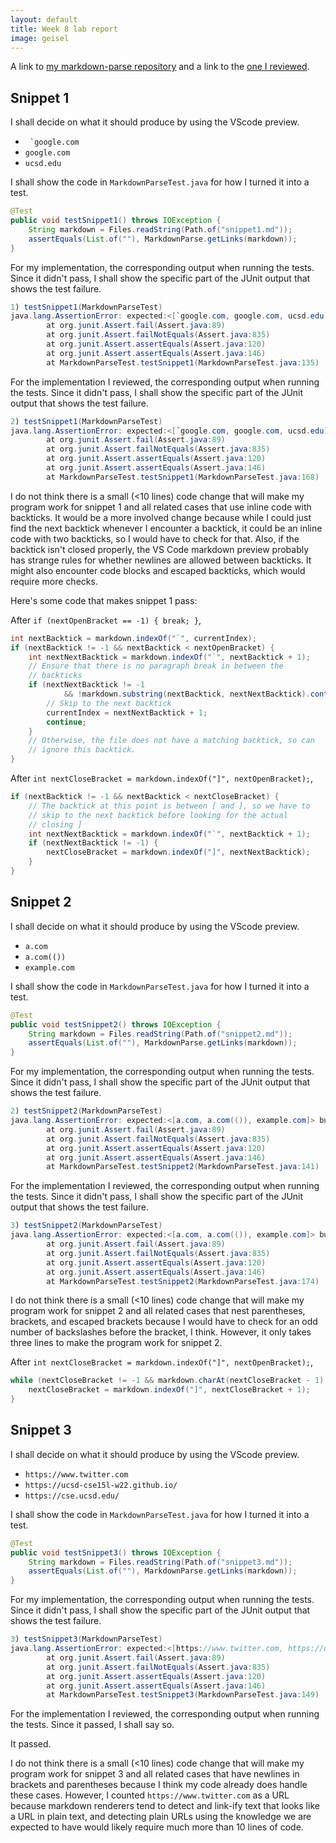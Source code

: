 ```yaml
---
layout: default
title: Week 8 lab report
image: geisel
---
```


A link to [my markdown-parse
repository](https://github.com/SheepTester-forks/markdown-parse) and a link to
the [one I reviewed](https://github.com/ericwpei/markdown-parse).

## Snippet 1

I shall decide on what it should produce by using the VScode preview.

- `` `google.com``
- `google.com`
- `ucsd.edu`

I shall show the code in `MarkdownParseTest.java` for how I turned it into a
test.

```java
@Test
public void testSnippet1() throws IOException {
    String markdown = Files.readString(Path.of("snippet1.md"));
    assertEquals(List.of(""), MarkdownParse.getLinks(markdown));
}
```

For my implementation, the corresponding output when running the tests. Since it
didn't pass, I shall show the specific part of the JUnit output that shows the
test failure.

```java
1) testSnippet1(MarkdownParseTest)
java.lang.AssertionError: expected:<[`google.com, google.com, ucsd.edu]> but was:<[url.com, `google.com, google.com]>
        at org.junit.Assert.fail(Assert.java:89)
        at org.junit.Assert.failNotEquals(Assert.java:835)
        at org.junit.Assert.assertEquals(Assert.java:120)
        at org.junit.Assert.assertEquals(Assert.java:146)
        at MarkdownParseTest.testSnippet1(MarkdownParseTest.java:135)
```

For the implementation I reviewed, the corresponding output when running the
tests. Since it didn't pass, I shall show the specific part of the JUnit output
that shows the test failure.

```java
2) testSnippet1(MarkdownParseTest)
java.lang.AssertionError: expected:<[`google.com, google.com, ucsd.edu]> but was:<[url.com, `google.com, google.com, ucsd.edu]>
        at org.junit.Assert.fail(Assert.java:89)
        at org.junit.Assert.failNotEquals(Assert.java:835)
        at org.junit.Assert.assertEquals(Assert.java:120)
        at org.junit.Assert.assertEquals(Assert.java:146)
        at MarkdownParseTest.testSnippet1(MarkdownParseTest.java:168)
```

I do not think there is a small (<10 lines) code change that will make my
program work for snippet 1 and all related cases that use inline code with
backticks. It would be a more involved change because while I could just find
the next backtick whenever I encounter a backtick, it could be an inline code
with two backticks, so I would have to check for that. Also, if the backtick
isn't closed properly, the VS Code markdown preview probably has strange rules
for whether newlines are allowed between backticks. It might also encounter code
blocks and escaped backticks, which would require more checks.

Here's some code that makes snippet 1 pass:

After `if (nextOpenBracket == -1) { break; }`,

```java
int nextBacktick = markdown.indexOf("`", currentIndex);
if (nextBacktick != -1 && nextBacktick < nextOpenBracket) {
    int nextNextBacktick = markdown.indexOf("`", nextBacktick + 1);
    // Ensure that there is no paragraph break in between the
    // backticks
    if (nextNextBacktick != -1
            && !markdown.substring(nextBacktick, nextNextBacktick).contains("\n\n")) {
        // Skip to the next backtick
        currentIndex = nextNextBacktick + 1;
        continue;
    }
    // Otherwise, the file does not have a matching backtick, so can
    // ignore this backtick.
}
```

After `int nextCloseBracket = markdown.indexOf("]", nextOpenBracket);`,

```java
if (nextBacktick != -1 && nextBacktick < nextCloseBracket) {
    // The backtick at this point is between [ and ], so we have to
    // skip to the next backtick before looking for the actual
    // closing ]
    int nextNextBacktick = markdown.indexOf("`", nextBacktick + 1);
    if (nextNextBacktick != -1) {
        nextCloseBracket = markdown.indexOf("]", nextNextBacktick);
    }
}
```

## Snippet 2

I shall decide on what it should produce by using the VScode preview.

- `a.com`
- `a.com(())`
- `example.com`

I shall show the code in `MarkdownParseTest.java` for how I turned it into a
test.

```java
@Test
public void testSnippet2() throws IOException {
    String markdown = Files.readString(Path.of("snippet2.md"));
    assertEquals(List.of(""), MarkdownParse.getLinks(markdown));
}
```

For my implementation, the corresponding output when running the tests. Since it
didn't pass, I shall show the specific part of the JUnit output that shows the
test failure.

```java
2) testSnippet2(MarkdownParseTest)
java.lang.AssertionError: expected:<[a.com, a.com(()), example.com]> but was:<[a.com, a.com(())]>
        at org.junit.Assert.fail(Assert.java:89)
        at org.junit.Assert.failNotEquals(Assert.java:835)
        at org.junit.Assert.assertEquals(Assert.java:120)
        at org.junit.Assert.assertEquals(Assert.java:146)
        at MarkdownParseTest.testSnippet2(MarkdownParseTest.java:141)
```

For the implementation I reviewed, the corresponding output when running the
tests. Since it didn't pass, I shall show the specific part of the JUnit output
that shows the test failure.

```java
3) testSnippet2(MarkdownParseTest)
java.lang.AssertionError: expected:<[a.com, a.com(()), example.com]> but was:<[a.com, example.com]>
        at org.junit.Assert.fail(Assert.java:89)
        at org.junit.Assert.failNotEquals(Assert.java:835)
        at org.junit.Assert.assertEquals(Assert.java:120)
        at org.junit.Assert.assertEquals(Assert.java:146)
        at MarkdownParseTest.testSnippet2(MarkdownParseTest.java:174)
```

I do not think there is a small (<10 lines) code change that will make my
program work for snippet 2 and all related cases that nest parentheses,
brackets, and escaped brackets because I would have to check for an odd number
of backslashes before the bracket, I think. However, it only takes three lines to make the program work for snippet 2.

After `int nextCloseBracket = markdown.indexOf("]", nextOpenBracket);`,

```java
while (nextCloseBracket != -1 && markdown.charAt(nextCloseBracket - 1) == '\\') {
    nextCloseBracket = markdown.indexOf("]", nextCloseBracket + 1);
}
```

## Snippet 3

I shall decide on what it should produce by using the VScode preview.

- `https://www.twitter.com`
- `https://ucsd-cse15l-w22.github.io/`
- `https://cse.ucsd.edu/`

I shall show the code in `MarkdownParseTest.java` for how I turned it into a
test.

```java
@Test
public void testSnippet3() throws IOException {
    String markdown = Files.readString(Path.of("snippet3.md"));
    assertEquals(List.of(""), MarkdownParse.getLinks(markdown));
}
```

For my implementation, the corresponding output when running the tests. Since it
didn't pass, I shall show the specific part of the JUnit output that shows the
test failure.

```java
3) testSnippet3(MarkdownParseTest)
java.lang.AssertionError: expected:<[https://www.twitter.com, https://ucsd-cse15l-w22.github.io/, https://cse.ucsd.edu/]> but was:<[https://www.twitter.com, https://ucsd-cse15l-w22.github.io/]>
        at org.junit.Assert.fail(Assert.java:89)
        at org.junit.Assert.failNotEquals(Assert.java:835)
        at org.junit.Assert.assertEquals(Assert.java:120)
        at org.junit.Assert.assertEquals(Assert.java:146)
        at MarkdownParseTest.testSnippet3(MarkdownParseTest.java:149)
```

For the implementation I reviewed, the corresponding output when running the
tests. Since it passed, I shall say so.

It passed.

I do not think there is a small (<10 lines) code change that will make my
program work for snippet 3 and all related cases that have newlines in brackets
and parentheses because I think my code already does handle these cases.
However, I counted `https://www.twitter.com` as a URL because markdown renderers
tend to detect and link-ify text that looks like a URL in plain text, and
detecting plain URLs using the knowledge we are expected to have would likely
require much more than 10 lines of code.
